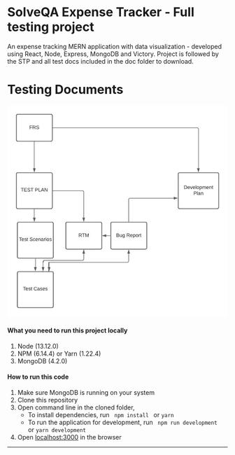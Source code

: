 # SolveQA Expense Tracker - Full testing project

An expense tracking MERN application with data visualization - developed using React, Node, Express, MongoDB and Victory.
Project is followed by the STP and all test docs included in the doc folder to download.


# Testing Documents
![](https://github.com/orensrauch/solveqa-expense-tracker/blob/main/doc/DocumentsDiagram.jpeg?raw=true)


#### What you need to run this project locally
1. Node (13.12.0)
2. NPM (6.14.4) or Yarn (1.22.4)
3. MongoDB (4.2.0)

####  How to run this code
1. Make sure MongoDB is running on your system
2. Clone this repository
3. Open command line in the cloned folder,
   - To install dependencies, run ```  npm install  ``` or ``` yarn ```
   - To run the application for development, run ```  npm run development  ``` or ``` yarn development ```
4. Open [localhost:3000](http://localhost:3000/) in the browser
----